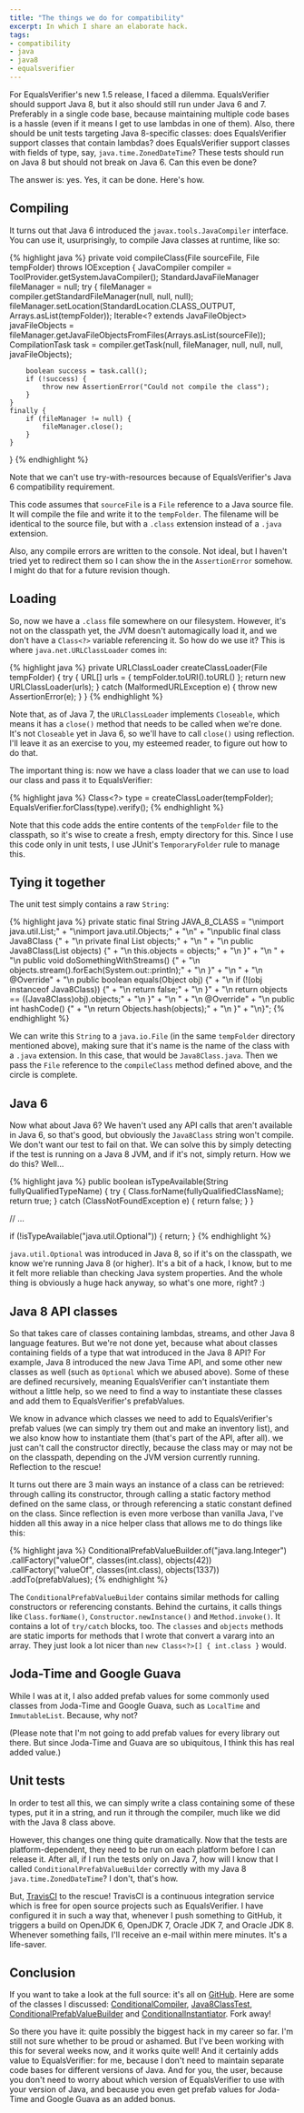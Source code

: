 ```yaml
---
title: "The things we do for compatibility"
excerpt: In which I share an elaborate hack.
tags:
- compatibility
- java
- java8
- equalsverifier
---
```

For EqualsVerifier's new 1.5 release, I faced a dilemma. EqualsVerifier should support Java 8, but it also should still run under Java 6 and 7. Preferably in a single code base, because maintaining multiple code bases is a hassle (even if it means I get to use lambdas in one of them). Also, there should be unit tests targeting Java 8-specific classes: does EqualsVerifier support classes that contain lambdas? does EqualsVerifier support classes with fields of type, say, `java.time.ZonedDateTime`? These tests should run on Java 8 but should not break on Java 6. Can this even be done?

The answer is: yes. Yes, it can be done. Here's how.


## Compiling

It turns out that Java 6 introduced the `javax.tools.JavaCompiler` interface. You can use it, usurprisingly, to compile Java classes at runtime, like so:

{% highlight java %}
private void compileClass(File sourceFile, File tempFolder) throws IOException {
    JavaCompiler compiler = ToolProvider.getSystemJavaCompiler();
    StandardJavaFileManager fileManager = null;
    try {
        fileManager = compiler.getStandardFileManager(null, null, null);
        fileManager.setLocation(StandardLocation.CLASS_OUTPUT, Arrays.asList(tempFolder));
        Iterable<? extends JavaFileObject> javaFileObjects = fileManager.getJavaFileObjectsFromFiles(Arrays.asList(sourceFile));
        CompilationTask task = compiler.getTask(null, fileManager, null, null, null, javaFileObjects);

        boolean success = task.call();
        if (!success) {
            throw new AssertionError("Could not compile the class");
        }
    }
    finally {
        if (fileManager != null) {
            fileManager.close();
        }
    }
}
{% endhighlight %}

Note that we can't use try-with-resources because of EqualsVerifier's Java 6 compatibility requirement.

This code assumes that `sourceFile` is a `File` reference to a Java source file. It will compile the file and write it to the `tempFolder`. The filename will be identical to the source file, but with a `.class` extension instead of a `.java` extension.

Also, any compile errors are written to the console. Not ideal, but I haven't tried yet to redirect them so I can show the in the `AssertionError` somehow. I might do that for a future revision though.


## Loading

So, now we have a `.class` file somewhere on our filesystem. However, it's not on the classpath yet, the JVM doesn't automagically load it, and we don't have a `Class<?>` variable referencing it. So how do we use it? This is where `java.net.URLClassLoader` comes in:

{% highlight java %}
private URLClassLoader createClassLoader(File tempFolder) {
    try {
        URL[] urls = { tempFolder.toURI().toURL() };
        return new URLClassLoader(urls);
    }
    catch (MalformedURLException e) {
        throw new AssertionError(e);
    }
}
{% endhighlight %}

Note that, as of Java 7, the `URLClassLoader` implements `Closeable`, which means it has a `close()` method that needs to be called when we're done. It's not `Closeable` yet in Java 6, so we'll have to call `close()` using reflection. I'll leave it as an exercise to you, my esteemed reader, to figure out how to do that.

The important thing is: now we have a class loader that we can use to load our class and pass it to EqualsVerifier:

{% highlight java %}
Class<?> type = createClassLoader(tempFolder);
EqualsVerifier.forClass(type).verify();
{% endhighlight %}

Note that this code adds the entire contents of the `tempFolder` file to the classpath, so it's wise to create a fresh, empty directory for this. Since I use this code only in unit tests, I use JUnit's `TemporaryFolder` rule to manage this.


## Tying it together

The unit test simply contains a raw `String`:

{% highlight java %}
private static final String JAVA_8_CLASS =
    "\nimport java.util.List;" +
    "\nimport java.util.Objects;" +
    "\n" +
    "\npublic final class Java8Class {" +
    "\n    private final List<Object> objects;" +
    "\n    " +
    "\n    public Java8Class(List<Object> objects) {" +
    "\n        this.objects = objects;" +
    "\n    }" +
    "\n    " +
    "\n    public void doSomethingWithStreams() {" +
    "\n        objects.stream().forEach(System.out::println);" +
    "\n    }" +
    "\n    " +
    "\n    @Override" +
    "\n    public boolean equals(Object obj) {" +
    "\n        if (!(obj instanceof Java8Class)) {" +
    "\n            return false;" +
    "\n        }" +
    "\n        return objects == ((Java8Class)obj).objects;" +
    "\n    }" +
    "\n    " +
    "\n    @Override" +
    "\n    public int hashCode() {" +
    "\n        return Objects.hash(objects);" +
    "\n    }" +
    "\n}";
{% endhighlight %}

We can write this `String` to a `java.io.File` (in the same `tempFolder` directory mentioned above), making sure that it's name is the name of the class with a `.java` extension. In this case, that would be `Java8Class.java`. Then we pass the `File` reference to the `compileClass` method defined above, and the circle is complete.


## Java 6

Now what about Java 6? We haven't used any API calls that aren't available in Java 6, so that's good, but obviously the `Java8Class` string won't compile. We don't want our test to fail on that. We can solve this by simply detecting if the test is running on a Java 8 JVM, and if it's not, simply return. How we do this? Well...

{% highlight java %}
public boolean isTypeAvailable(String fullyQualifiedTypeName) {
    try {
        Class.forName(fullyQualifiedClassName);
        return true;
    }
    catch (ClassNotFoundException e) {
        return false;
    }
}

// ...

if (!isTypeAvailable("java.util.Optional")) {
    return;
}
{% endhighlight %}

`java.util.Optional` was introduced in Java 8, so if it's on the classpath, we know we're running Java 8 (or higher). It's a bit of a hack, I know, but to me it felt more reliable than checking Java system properties. And the whole thing is obviously a huge hack anyway, so what's one more, right? :)


## Java 8 API classes

So that takes care of classes containing lambdas, streams, and other Java 8 language features. But we're not done yet, because what about classes containing fields of a type that wat introduced in the Java 8 API? For example, Java 8 introduced the new Java Time API, and some other new classes as well (such as `Optional` which we abused above). Some of these are defined recursively, meaning EqualsVerifier can't instantiate them without a little help, so we need to find a way to instantiate these classes and add them to EqualsVerifier's prefabValues.

We know in advance which classes we need to add to EqualsVerifier's prefab values (we can simply try them out and make an inventory list), and we also know how to instantiate them (that's part of the API, after all). we just can't call the constructor directly, because the class may or may not be on the classpath, depending on the JVM version currently running. Reflection to the rescue!

It turns out there are 3 main ways an instance of a class can be retrieved: through calling its constructor, through calling a static factory method defined on the same class, or through referencing a static constant defined on the class. Since reflection is even more verbose than vanilla Java, I've hidden all this away in a nice helper class that allows me to do things like this:

{% highlight java %}
ConditionalPrefabValueBuilder.of("java.lang.Integer")
        .callFactory("valueOf", classes(int.class), objects(42))
        .callFactory("valueOf", classes(int.class), objects(1337))
        .addTo(prefabValues);
{% endhighlight %}

The `ConditionalPrefabValueBuilder` contains similar methods for calling constructors or referencing constants. Behind the curtains, it calls things like `Class.forName()`, `Constructor.newInstance()` and `Method.invoke()`. It contains a lot of `try/catch` blocks, too. The `classes` and `objects` methods are static imports for methods that I wrote that convert a vararg into an array. They just look a lot nicer than `new Class<?>[] { int.class }` would.


## Joda-Time and Google Guava

While I was at it, I also added prefab values for some commonly used classes from Joda-Time and Google Guava, such as `LocalTime` and `ImmutableList`. Because, why not?

(Please note that I'm not going to add prefab values for every library out there. But since Joda-Time and Guava are so ubiquitous, I think this has real added value.)


## Unit tests

In order to test all this, we can simply write a class containing some of these types, put it in a string, and run it through the compiler, much like we did with the Java 8 class above.

However, this changes one thing quite dramatically. Now that the tests are platform-dependent, they need to be run on each platform before I can release it. After all, if I run the tests only on Java 7, how will I know that I called `ConditionalPrefabValueBuilder` correctly with my Java 8 `java.time.ZonedDateTime`? I don't, that's how.

But, [TravisCI](http://travis-ci.org) to the rescue! TravisCI is a continuous integration service which is free for open source projects such as EqualsVerifier. I have configured it in such a way that, whenever I push something to GitHub, it triggers a build on OpenJDK 6, OpenJDK 7, Oracle JDK 7, and Oracle JDK 8. Whenever something fails, I'll receive an e-mail within mere minutes. It's a life-saver.


## Conclusion

If you want to take a look at the full source: it's all on [GitHub](https://github.com/jqno/equalsverifier). Here are some of the classes I discussed: [ConditionalCompiler](https://github.com/jqno/equalsverifier/blob/79229ca2a072ee9c985ff8f01670e68625feabf7/test/nl/jqno/equalsverifier/testhelpers/ConditionalCompiler.java), [Java8ClassTest](https://github.com/jqno/equalsverifier/blob/79229ca2a072ee9c985ff8f01670e68625feabf7/test/nl/jqno/equalsverifier/integration/operational/Java8ClassTest.java), [ConditionalPrefabValueBuilder]() and [ConditionalInstantiator](https://github.com/jqno/equalsverifier/blob/79229ca2a072ee9c985ff8f01670e68625feabf7/src/nl/jqno/equalsverifier/util/ConditionalInstantiator.java). Fork away!

So there you have it: quite possibly the biggest hack in my career so far. I'm still not sure whether to be proud or ashamed. But I've been working with this for several weeks now, and it works quite well! And it certainly adds value to EqualsVerifier: for me, because I don't need to maintain separate code bases for different versions of Java. And for you, the user, because you don't need to worry about which version of EqualsVerifier to use with your version of Java, and because you even get prefab values for Joda-Time and Google Guava as an added bonus.

